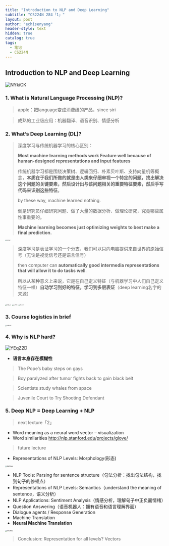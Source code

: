 ```yaml
---
title: "Introduction to NLP and Deep Learning"
subtitle: "CS224N 284「1」"
layout: post
author: "echisenyang"
header-style: text
hidden: true
catalog: true
tags:
  - 笔记
  - CS224N
---
```




## Introduction to NLP and Deep Learning

![NYkiCK](https://gitee.com/echisenyang/GiteeForUpicUse/raw/master/uPic/NYkiCK.png)

### 1. What is Natural Language Processing (NLP)?


> apple：把language变成消费级的产品，since siri

> 成熟的工业级应用：机器翻译、语音识别、情感分析

### 2. What’s Deep Learning (DL)?

> 深度学习与传统机器学习的核心区别：
>
> **Most machine learning methods work Feature well because of human-designed representations and input features**
>
> 传统机器学习都是围绕决策树、逻辑回归、朴素贝叶斯、支持向量机等概念，**本质在于我们所做的就是由人类来仔细审视一个特定的问题，找出解决这个问题的关键要素，然后设计出与该问题相关的重要特征要素，然后手写代码来识别这些特征**。
>
> by these way, machine learned nothing.
>
> 倒是研究员仔细研究问题、做了大量的数据分析、做理论研究，究竟哪些属性事重要的。
>
> **Machine learning becomes just optimizing weights to best make a final prediction.**

<img src="https://gitee.com/echisenyang/GiteeForUpicUse/raw/master/uPic/lXJVyC.png" alt="lXJVyC" style="zoom:25%;" />

> 深度学习是表证学习的一个分支，我们可以只向电脑提供来自世界的原始信号（无论是视觉信号还是语言信号）
>
> then computer can **automatically good intermedia representations that will allow it to do tasks well**.
>
> 所以从某种意义上来说，它是在自己定义特征（与机器学习中人们自己定义特征一样）**自动学习到好的特征，学习到多层表证**（deep learning名字的来源）

<img src="https://gitee.com/echisenyang/GiteeForUpicUse/raw/master/uPic/D9RyoU.png" alt="D9RyoU" style="zoom: 25%;" />

<img src="https://gitee.com/echisenyang/GiteeForUpicUse/raw/master/uPic/zisYWC.png" alt="zisYWC" style="zoom:25%;" />

<img src="https://gitee.com/echisenyang/GiteeForUpicUse/raw/master/uPic/AImEsf.png" alt="AImEsf" style="zoom:25%;" />

### 3. Course logistics in brief

<img src="https://gitee.com/echisenyang/GiteeForUpicUse/raw/master/uPic/zaREmW.png" alt="zaREmW" style="zoom: 25%;" />

### 4. Why is NLP hard?

![YEqZ2D](https://gitee.com/echisenyang/GiteeForUpicUse/raw/master/uPic/YEqZ2D.png)

- **语言本身存在模糊性**

> The Pope’s baby steps on gays

> Boy paralyzed after tumor fights back to gain black belt

> Scientists study whales from space

> Juvenile Court to Try Shooting Defendant

### 5. Deep NLP = Deep Learning + NLP

> next lecture「2」

- Word meaning as a neural word vector – visualization
- Word similarities http://nlp.stanford.edu/projects/glove/

> future lecture

- Representations of NLP Levels: Morphology(形态)

<img src="https://gitee.com/echisenyang/GiteeForUpicUse/raw/master/uPic/RMD0mL.png" alt="RMD0mL" style="zoom:33%;" />

- NLP Tools: Parsing for sentence structure（句法分析：找出句法结构，找到句子的停顿点）
- Representations of NLP Levels: Semantics（understand the meaning of sentence，语义分析）
- NLP Applications: Sentiment Analysis（情感分析，理解句子中正负面情绪）
- Question Answering（语音机器人：拥有语音和语言理解界面）
- Dialogue agents / Response Generation
- Machine Translation
- **Neural Machine Translation**

<img src="https://gitee.com/echisenyang/GiteeForUpicUse/raw/master/uPic/EmuRxO.png" alt="EmuRxO" style="zoom: 33%;" />

> Conclusion: Representation for all levels? Vectors

